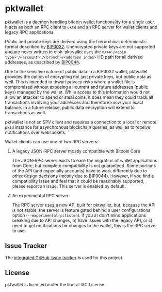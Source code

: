 # pktwallet

pktwallet is a daemon handling bitcoin wallet functionality for a
single user. It acts as both an RPC client to `pktd` and an RPC server
for wallet clients and legacy RPC applications.

Public and private keys are derived using the hierarchical
deterministic format described by
[BIP0032](https://github.com/bitcoin/bips/blob/master/bip-0032.mediawiki).
Unencrypted private keys are not supported and are never written to
disk. pktwallet uses the
`m/44'/<coin type>'/<account>'/<branch>/<address index>`
HD path for all derived addresses, as described by
[BIP0044](https://github.com/bitcoin/bips/blob/master/bip-0044.mediawiki).

Due to the sensitive nature of public data in a BIP0032 wallet,
pktwallet provides the option of encrypting not just private keys, but
public data as well. This is intended to thwart privacy risks where a
wallet file is compromised without exposing all current and future
addresses (public keys) managed by the wallet. While access to this
information would not allow an attacker to spend or steal coins, it
does mean they could track all transactions involving your addresses
and therefore know your exact balance. In a future release, public data
encryption will extend to transactions as well.

pktwallet is not an SPV client and requires a connection to a local or
remote `pktd` instance for asynchronous blockchain queries, as well as
to receive notifications over websockets.

Wallet clients can use one of two RPC servers:

1. A legacy JSON-RPC server mostly compatible with Bitcoin Core

   The JSON-RPC server exists to ease the migration of wallet applications
   from Core, but complete compatibility is not guaranteed. Some portions of
   the API (and especially accounts) have to work differently due to other
   design decisions (mostly due to BIP0044). However, if you find a
   compatibility issue and feel that it could be reasonably supported, please
   report an issue. This server is enabled by default.

2. An experimental RPC server

   The RPC server uses a new API built for pktwallet, but, because the API is
   not stable, the server is feature gated behind a user configurations option
   (`--experimentalrpclisten`). If you a) don't mind applications breaking
   due to API changes, b) have issues with the legacy API, or c) need to get
   notifications for changes to the wallet, this is the RPC server to use.

## Issue Tracker

The [integrated GitHub issue tracker](https://github.com/pkt-cash/pktd/issues)
is used for this project.

## License

pktwallet is licensed under the liberal ISC License.
